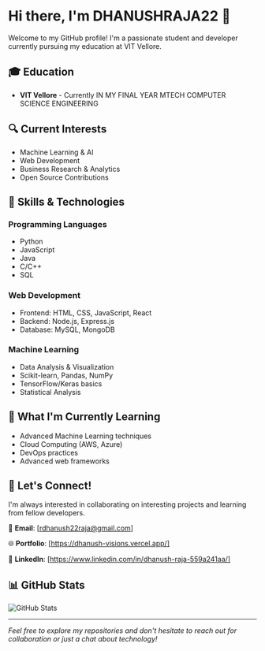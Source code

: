 # Hi there, I'm DHANUSHRAJA22 👋

Welcome to my GitHub profile! I'm a passionate student and developer currently pursuing my education at VIT Vellore.

## 🎓 Education
- **VIT Vellore** - Currently IN MY FINAL YEAR MTECH COMPUTER SCIENCE ENGINEERING

## 🔍 Current Interests
- Machine Learning & AI
- Web Development
- Business Research & Analytics
- Open Source Contributions

## 💼 Skills & Technologies

### Programming Languages
- Python
- JavaScript
- Java
- C/C++
- SQL

### Web Development
- Frontend: HTML, CSS, JavaScript, React
- Backend: Node.js, Express.js
- Database: MySQL, MongoDB

### Machine Learning
- Data Analysis & Visualization
- Scikit-learn, Pandas, NumPy
- TensorFlow/Keras basics
- Statistical Analysis

## 🌱 What I'm Currently Learning
- Advanced Machine Learning techniques
- Cloud Computing (AWS, Azure)
- DevOps practices
- Advanced web frameworks

## 🤝 Let's Connect!
I'm always interested in collaborating on interesting projects and learning from fellow developers.

📧 **Email**: [rdhanush22raja@gmail.com]


🌐 **Portfolio**: [https://dhanush-visions.vercel.app/]


💼 **LinkedIn**: [https://www.linkedin.com/in/dhanush-raja-559a241aa/]

## 📊 GitHub Stats
![GitHub Stats](https://github-readme-stats.vercel.app/api?username=DHANUSHRAJA22&show_icons=true&theme=radical)

---
*Feel free to explore my repositories and don't hesitate to reach out for collaboration or just a chat about technology!*
